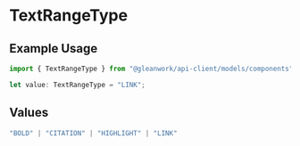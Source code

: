 # TextRangeType

## Example Usage

```typescript
import { TextRangeType } from "@gleanwork/api-client/models/components";

let value: TextRangeType = "LINK";
```

## Values

```typescript
"BOLD" | "CITATION" | "HIGHLIGHT" | "LINK"
```
